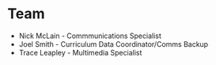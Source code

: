 # Team

- Nick McLain - Commmunications Specialist
- Joel Smith - Curriculum Data Coordinator/Comms Backup
- Trace Leapley - Multimedia Specialist